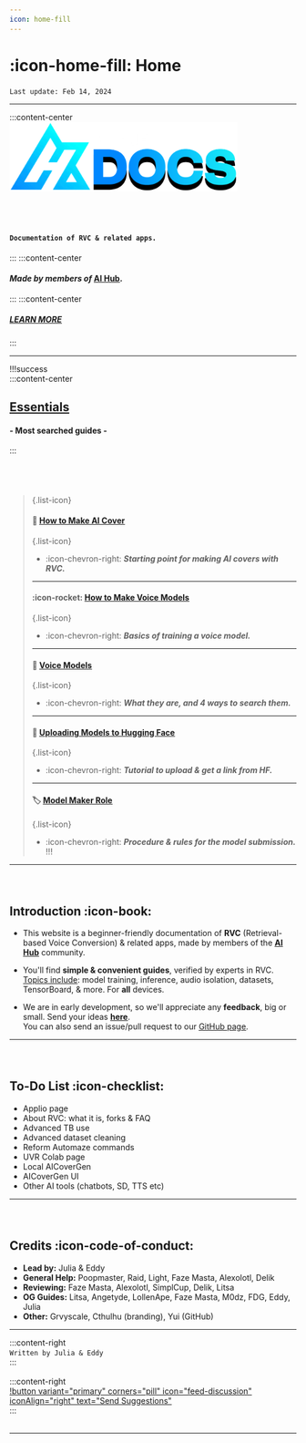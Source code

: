 ```yaml
---
icon: home-fill
---
```

# :icon-home-fill: Home        
``Last update: Feb 14, 2024``         
***  
:::content-center
<img src=".\img\a.png" alt="image" width="400" height="auto"> 

###### ‎

#### **``Documentation of RVC & related apps.``**
:::
:::content-center
#### *Made by members of* [<u>AI Hub</u>](https://discord.com/invite/aihub).
:::
:::content-center
##### <u>[LEARN MORE](https://aihubdocs.github.io/en/#introduction)</u>
:::

***
!!!success ‎  
:::content-center
## <u>Essentials</u>
#### - Most searched guides -      
:::
###### ‎
>{.list-icon}
>#### 🎵 [<u>How to Make AI Cover</u>](https://aihubdocs.github.io/en/essentials/how-to-make-ai-cover/) 
>{.list-icon}
> - :icon-chevron-right: ***Starting point for making AI covers with RVC.***
>***
>#### :icon-rocket: [<u>How to Make Voice Models</u>](https://aihubdocs.github.io/en/essentials/how-to-make-voice-models/)
>{.list-icon}
> - :icon-chevron-right: ***Basics of training a voice model.***
>***
>#### 💾 [<u>Voice Models</u>](https://aihubdocs.github.io/en/essentials/voice-models/) 
>{.list-icon}
> - :icon-chevron-right: ***What they are, and 4 ways to search them.***
>***
>#### 🤗 [<u>Uploading Models to Hugging Face</u>](https://aihubdocs.github.io/en/essentials/uploading-models-to-hugging-face/) 
>{.list-icon}
> - :icon-chevron-right: ***Tutorial to upload & get a link from HF.***
>***
>#### 🏷️ [<u>Model Maker Role</u>](https://aihubdocs.github.io/en/essentials/model-maker-role/)
>{.list-icon}
> - :icon-chevron-right: ***Procedure & rules for the model submission.***
!!!
***
###### ‎    
## Introduction :icon-book:
- This website is a beginner-friendly documentation of **RVC** (Retrieval-based Voice Conversion) & related apps, made by members of the [<u>**AI Hub**</u>](https://discord.com/invite/aihub) community.

- You'll find **simple & convenient guides**, verified by experts in RVC.       
<u>Topics include</u>: model training, inference, audio isolation, datasets, TensorBoard, & more. For **all** devices.

- We are in early development, so we'll appreciate any **feedback**, big or small. Send your ideas <u>[**here**](https://forms.gle/3GVR7opzpQrhgRCj9)</u>.     
You can also send an issue/pull request to our <u>[GitHub page](https://github.com/AIHubDocs)</u>.
***
###### ‎     
## To-Do List :icon-checklist:

- Applio page
- About RVC: what it is, forks & FAQ
- Advanced TB use
- Advanced dataset cleaning
- Reform Automaze commands
- UVR Colab page
- Local AICoverGen
- AICoverGen UI
- Other AI tools (chatbots, SD, TTS etc)

***
###### ‎      
## Credits :icon-code-of-conduct:
- **Lead by:** Julia & Eddy       
- **General Help:** Poopmaster, Raid, Light, Faze Masta, Alexolotl, Delik     
- **Reviewing:** Faze Masta, Alexolotl, SimplCup, Delik, Litsa        
- **OG Guides:** Litsa, Angetyde, LollenApe, Faze Masta, M0dz, FDG, Eddy, Julia       
- **Other:** Grvyscale, Cthulhu (branding), Yui (GitHub)

***
:::content-right    
`Written by Julia & Eddy`      
:::   
‎    
:::content-right      
[!button variant="primary" corners="pill" icon="feed-discussion" iconAlign="right" text="Send Suggestions"](https://forms.gle/3GVR7opzpQrhgRCj9)     
::: 
‎  
‎        
***